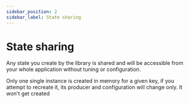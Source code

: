 ```yaml
---
sidebar_position: 2
sidebar_label: State sharing
---
```


# State sharing

Any state you create by the library is shared and will be accessible from
your whole application without tuning or configuration.

Only one single instance is created in memory for a given key, if you attempt
to recreate it, its producer and configuration will change only. It won't get created
